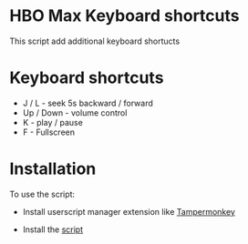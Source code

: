 # HBO Max Keyboard shortcuts

This script add additional keyboard shortucts

# Keyboard shortcuts
 - J / L - seek 5s backward / forward
 - Up / Down - volume control
 - K - play / pause
 - F - Fullscreen

# Installation

To use the script:
 - Install userscript manager extension like [Tampermonkey](https://www.tampermonkey.net/)

 - Install the [script](https://github.com/rafalb8/HBOMaxKeyboard/raw/main/Max%20Keyboard%20Shortcuts.user.js)